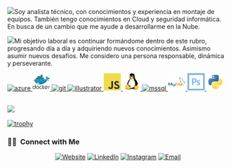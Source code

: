 <img height="30em" src= "https://user-images.githubusercontent.com/89053122/130125690-d8fb9a74-e4b4-4bc9-93ba-ab39029e9d65.png">Soy analista técnico, con conocimientos y experiencia en montaje de equipos. También tengo conocimientos en Cloud y seguridad informática. 
En busca de un cambio que me ayude a desarrollarme en la Nube.

<img height="30em" src= "https://user-images.githubusercontent.com/89053122/130126472-d49870d0-0189-45af-8566-446cfc529cb9.png">Mi objetivo laboral es continuar formándome dentro de este rubro, progresando día a día y adquiriendo nuevos conocimientos. Asimismo asumir nuevos desafíos. 
Me considero una persona responsable, dinámica y perseverante.

<p align="left"> <a href="https://azure.microsoft.com/en-in/" target="_blank"> <img src="https://www.vectorlogo.zone/logos/microsoft_azure/microsoft_azure-icon.svg" alt="azure" width="40" height="40"/> </a> <a href="https://www.docker.com/" target="_blank"> <img src="https://raw.githubusercontent.com/devicons/devicon/master/icons/docker/docker-original-wordmark.svg" alt="docker" width="40" height="40"/> </a> <a href="https://git-scm.com/" target="_blank"> <img src="https://www.vectorlogo.zone/logos/git-scm/git-scm-icon.svg" alt="git" width="40" height="40"/> </a> <a href="https://www.adobe.com/in/products/illustrator.html" target="_blank"> <img src="https://www.vectorlogo.zone/logos/adobe_illustrator/adobe_illustrator-icon.svg" alt="illustrator" width="40" height="40"/> </a> <a href="https://developer.mozilla.org/en-US/docs/Web/JavaScript" target="_blank"> <img src="https://raw.githubusercontent.com/devicons/devicon/master/icons/javascript/javascript-original.svg" alt="javascript" width="40" height="40"/> </a> <a href="https://www.linux.org/" target="_blank"> <img src="https://raw.githubusercontent.com/devicons/devicon/master/icons/linux/linux-original.svg" alt="linux" width="40" height="40"/> </a> <a href="https://www.microsoft.com/en-us/sql-server" target="_blank"> <img src="https://www.svgrepo.com/show/303229/microsoft-sql-server-logo.svg" alt="mssql" width="40" height="40"/> </a> <a href="https://www.mysql.com/" target="_blank"> <img src="https://raw.githubusercontent.com/devicons/devicon/master/icons/mysql/mysql-original-wordmark.svg" alt="mysql" width="40" height="40"/> </a> <a href="https://www.photoshop.com/en" target="_blank"> <img src="https://raw.githubusercontent.com/devicons/devicon/master/icons/photoshop/photoshop-line.svg" alt="photoshop" width="40" height="40"/> </a> <a href="https://www.python.org" target="_blank"> <img src="https://raw.githubusercontent.com/devicons/devicon/master/icons/python/python-original.svg" alt="python" width="40" height="40"/> </a> </p>
<br/>
<a href="https://github.com/LucasAFurno">
  <img height="345em" src="https://github-readme-stats.vercel.app/api?username=LucasAFurno&theme=highcontrast&show_icons=true" /> 
</a>

[![trophy](https://github-profile-trophy.vercel.app/?username=lucasafurno&theme=radical&row=3&column=8)](https://github.com/ryo-ma/github-profile-trophy)
<h3> 🤝🏻 &nbsp;Connect with Me </h3>
<p align="center">
<a href="https://www.PCLAF.com.ar/"><img alt="Website" src="https://img.shields.io/badge/Website-www.PCLAF.com.ar-blue?style=flat-square&logo=google-chrome"></a>
<a href="https://www.linkedin.com/in/lucasfurno/"><img alt="LinkedIn" src="https://img.shields.io/badge/LinkedIn-Lucas%20Adrian%20Furno-blue?style=flat-square&logo=linkedin"></a>
<a href="https://www.instagram.com/servicepclaf/"><img alt="Instagram" src="https://img.shields.io/badge/Instagram-lucasafurno_-blue?style=flat-square&logo=instagram"></a>
<a href="mailto:lucas.furno@protonmail.com"><img alt="Email" src="https://img.shields.io/badge/Email-lucas.furno@protonmail.com-blue?style=flat-square&logo=gmail"></a>
</p>
